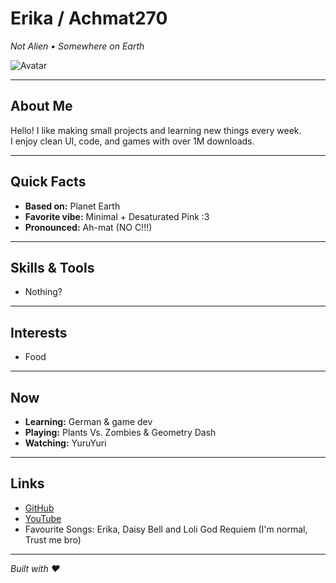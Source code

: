 # Erika / Achmat270

_Not Alien • Somewhere on Earth_  

![Avatar](https://images.unsplash.com/photo-1477511801984-4ad318ed9846?q=80&w=1740&auto=format&fit=crop&ixlib=rb-4.1.0&ixid=M3wxMjA3fDB8MHxwaG90by1wYWdlfHx8fGVufDB8fHx8fA%3D%3D)

---

## About Me
Hello! I like making small projects and learning new things every week.  
I enjoy clean UI, code, and games with over 1M downloads.  

---

## Quick Facts
- **Based on:** Planet Earth  
- **Favorite vibe:** Minimal + Desaturated Pink :3  
- **Pronounced:** Ah-mat (NO C!!!)  

---

## Skills & Tools
- Nothing?  

---

## Interests
- Food  

---

## Now
- **Learning:** German & game dev  
- **Playing:** Plants Vs. Zombies & Geometry Dash  
- **Watching:** YuruYuri  

---

## Links
- [GitHub](https://github.com/)  
- [YouTube](https://youtube.com/ErikaOrNot)  
- Favourite Songs: Erika, Daisy Bell and Loli God Requiem (I'm normal, Trust me bro)  

---

_Built with ♥_
